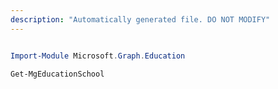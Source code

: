 ```yaml
---
description: "Automatically generated file. DO NOT MODIFY"
---
```


```powershell

Import-Module Microsoft.Graph.Education

Get-MgEducationSchool

```